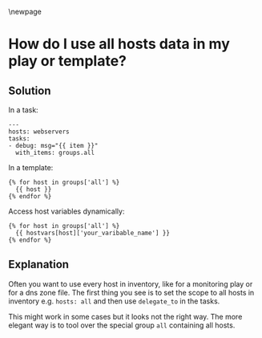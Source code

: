 \newpage

# How do I use all hosts data in my play or template?

## Solution

In a task:

    ---
    hosts: webservers
    tasks: 
    - debug: msg="{{ item }}"
      with_items: groups.all

In a template:

    {% for host in groups['all'] %}
      {{ host }}
    {% endfor %}
  
Access host variables dynamically:

    {% for host in groups['all'] %}
      {{ hostvars[host]['your_varibable_name'] }}
    {% endfor %}

## Explanation

Often you want to use every host in inventory, like for a monitoring play or for a dns zone file. The first thing you see is to set the scope to all hosts in inventory e.g. `hosts: all` and then use `delegate_to` in the tasks.

This might work in some cases but it looks not the right way. The more elegant way is to tool over the special group `all` containing all hosts.
